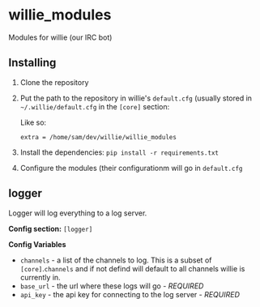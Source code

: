 willie_modules
==============

Modules for willie (our IRC bot)

Installing
----------

  1. Clone the repository
  2. Put the path to the repository in willie's `default.cfg` (usually stored in `~/.willie/default.cfg` in the `[core]` section:
     
     Like so:
     ```
     extra = /home/sam/dev/willie/willie_modules
     ```
  3. Install the dependencies: `pip install -r requirements.txt`
  4. Configure the modules (their configurationm will go in `default.cfg`


logger
------

Logger will log everything to a log server.

**Config section:** `[logger]`

**Config Variables**

  * `channels` - a list of the channels to log. This is a subset of `[core]`.`channels` and if not defind will default to all channels willie is currently in.
  * `base_url` - the url where these logs will go - *REQUIRED*
  * `api_key` - the api key for connecting to the log server - *REQUIRED*
